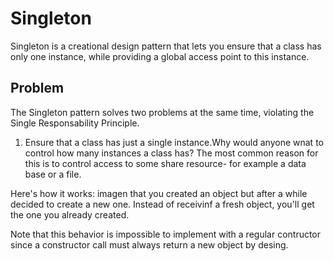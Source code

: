 # Singleton

Singleton is a creational design pattern that lets you ensure that a class has only one instance, while providing a global access point to this instance.

## Problem

The Singleton pattern solves two problems at the same time, violating the Single Responsability Principle.

1. Ensure that a class has just a single instance.Why would anyone wnat to control how many instances a class has? The most common reason for this is to control access to some share resource- for example a data base or a file.

Here's how it works: imagen that you created an object but after a while decided to create a new one. Instead of receivinf a fresh object, you'll get the one you already created.

Note that this behavior is impossible to implement with a regular contructor since a constructor call must always return a new object by desing.